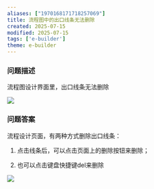 ```yaml
---
aliases: ["1970168171718257069"]
title: 流程图中的出口线条无法删除
created: 2025-07-15
modified: 2025-07-15
tags: ['e-builder']
theme: e-builder
---
```


### 问题描述

流程图设计界面里，出口线条无法删除

![](https://myhelpdoc.oss-cn-heyuan.aliyuncs.com/mdimages/151faa58cdd76fba8ffb4e240b41ac9d.jpg)

### 问题答案

流程设计页面，有两种方式删除出口线条：

1. 点击线条后，可以点击页面上的删除按钮来删除；

2. 也可以点击键盘快捷键del来删除

![](https://myhelpdoc.oss-cn-heyuan.aliyuncs.com/mdimages/23a1bad21c3f51523fc99e1396365c31.jpg)

